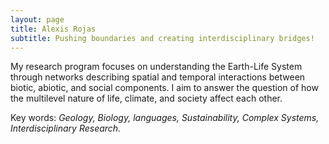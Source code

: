 ```yaml
---
layout: page
title: Alexis Rojas
subtitle: Pushing boundaries and creating interdisciplinary bridges!
---
```

My research program focuses on understanding the Earth-Life System through networks describing spatial and temporal interactions between biotic, abiotic, and social components. I aim to answer the question of how the multilevel nature of life, climate, and society affect each other.  

Key words: _Geology, Biology, languages, Sustainability, Complex Systems, Interdisciplinary Research._
